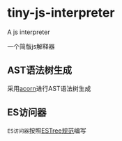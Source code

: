 # tiny-js-interpreter
A js interpreter

一个简版js解释器

## AST语法树生成

采用[acorn](https://github.com/acornjs/acorn)进行AST语法树生成

## ES访问器

`ES访问器`按照[ESTree规范](https://github.com/estree/estree)编写

